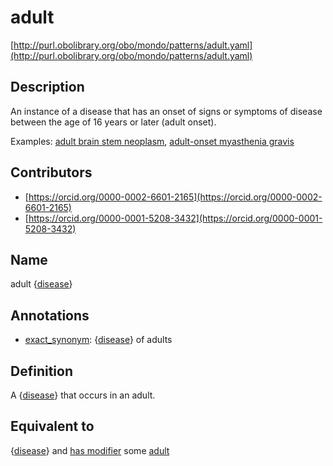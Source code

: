 # adult 

[http://purl.obolibrary.org/obo/mondo/patterns/adult.yaml](http://purl.obolibrary.org/obo/mondo/patterns/adult.yaml)
## Description 

An instance of a disease that has an onset of signs or symptoms of disease between the age of 16 years or later (adult onset).

Examples: [adult brain stem neoplasm](http://purl.obolibrary.org/obo/MONDO_0024797), [adult-onset myasthenia gravis](http://purl.obolibrary.org/obo/MONDO_0018324)
## Contributors 
* [https://orcid.org/0000-0002-6601-2165](https://orcid.org/0000-0002-6601-2165) 
* [https://orcid.org/0000-0001-5208-3432](https://orcid.org/0000-0001-5208-3432) 
## Name 

adult {[disease](http://purl.obolibrary.org/obo/MONDO_0000001)}

## Annotations 

* [exact_synonym](http://www.geneontology.org/formats/oboInOwl#hasExactSynonym): {[disease](http://purl.obolibrary.org/obo/MONDO_0000001)} of adults

## Definition 

A {[disease](http://purl.obolibrary.org/obo/MONDO_0000001)} that occurs in an adult.

## Equivalent to 

{[disease](http://purl.obolibrary.org/obo/MONDO_0000001)} and [has modifier](http://purl.obolibrary.org/obo/RO_0002573) some [adult](http://purl.obolibrary.org/obo/HP_0003581)

